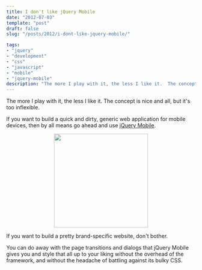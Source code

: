 ```yaml
---
title: I don't like jQuery Mobile
date: "2012-07-03"
template: "post"
draft: false
slug: "/posts/2012/i-dont-like-jquery-mobile/"

tags:
- "jquery"
- "development"
- "css"
- "javascript"
- "mobile"
- "jquery-mobile"
description: "The more I play with it, the less I like it.  The concept is nice and all, but it's too inflexible."
---
```

The more I play with it, the less I like it.  The concept is nice and all, but it's too inflexible.

If you want to build a quick and dirty, generic web application for mobile devices, then by all means go ahead and use [jQuery Mobile](http://www.jquerymobile.com/).

<p style="text-align:center"><img src="http://jquerymobile.com/test/docs/_assets/images/jquery-logo.png" width="250"/></p>

If you want to build a pretty brand-specific website, don't bother.

You can do away with the page transitions and dialogs that jQuery Mobile gives you and style that all up to your liking without the overhead of the framework, and without the headache of battling against its bulky CSS.